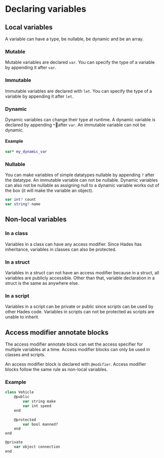 # Declaring variables

## Local variables

A variable can have a type, be nullable, be dynamic and be an array. 

### Mutable

Mutable variables are declared `var`. You can specify the type of a variable by appending it after `var`.

### Immutable 

Immutable variables are declared with `let`. You can specify the type of a variable by appending it after `let`.

### Dynamic

Dynamic variables can change their type at runtime. A dynamic variable is declared by appending `*`after `var`. An immutable variable can not be dynamic. 

#### Example

```swift
var* my_dynamic_var
```

### Nullable

You can make variables of simple datatypes nullable by appending `?` after the datatype. An immutable variable can not be nullable. Dynamic variables can also not be nullable as assigning null to a dynamic variable works out of the box \(it will make the variable an object\).

```swift
var int? count
var string? name
```

## Non-local variables

### In a class

Variables in a class can have any access modifier. Since Hades has inheritance, variables in classes can also be protected.

### In a struct

Variables in a struct can not have an access modifier because in a struct, all variables are publicly accessible. Other than that, variable declaration in a struct is the same as anywhere else.

### In a script

Variables in a script can be private or public since scripts can be used by other Hades code. Variables in scripts can not be protected as scripts are unable to inherit.

## Access modifier annotate blocks

The access modifier annotate block can set the access specifier for multiple variables at a time. Access modifier blocks can only be used in classes and scripts.

An access modifier block is declared with `@modifier`. Access modifier blocks follow the same rule as non-local variables.

### Example

```swift
class Vehicle
    @public
        var string make
        var int speed
    end
    
    @protected
        var bool manned?
    end
end

@private
    var object connection
end
```

